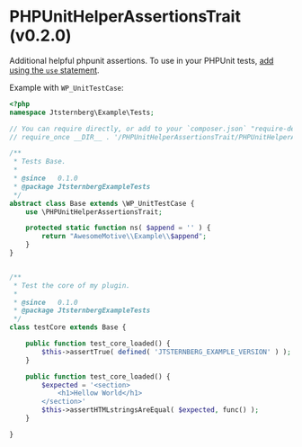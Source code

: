 # PHPUnitHelperAssertionsTrait (v0.2.0)

Additional helpful phpunit assertions. To use in your PHPUnit tests, [add using the `use` statement](http://php.net/manual/en/language.oop5.traits.php).

Example with `WP_UnitTestCase`:

```php
<?php
namespace Jtsternberg\Example\Tests;

// You can require directly, or add to your `composer.json` "require-dev" array.
// require_once __DIR__ . '/PHPUnitHelperAssertionsTrait/PHPUnitHelperAssertionsTrait.php';

/**
 * Tests Base.
 *
 * @since   0.1.0
 * @package JtsternbergExampleTests
 */
abstract class Base extends \WP_UnitTestCase {
	use \PHPUnitHelperAssertionsTrait;

	protected static function ns( $append = '' ) {
		return "AwesomeMotive\\Example\\$append";
	}
}


/**
 * Test the core of my plugin.
 *
 * @since   0.1.0
 * @package JtsternbergExampleTests
 */
class testCore extends Base {

	public function test_core_loaded() {
		$this->assertTrue( defined( 'JTSTERNBERG_EXAMPLE_VERSION' ) );
	}

	public function test_core_loaded() {
		$expected = '<section>
			<h1>Hellow World</h1>
		</section>'
		$this->assertHTMLstringsAreEqual( $expected, func() );
	}

}

```